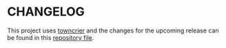 # CHANGELOG

This project uses [towncrier](https://towncrier.readthedocs.io/) and the
changes for the upcoming release can be found in
this [repository file](doc/changelog.d/changelog.rst).